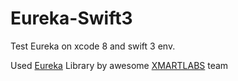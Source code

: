 # Eureka-Swift3
Test Eureka on xcode 8 and swift 3 env.

Used [Eureka](https://github.com/xmartlabs/Eureka) Library by awesome [XMARTLABS](https://xmartlabs.com) team